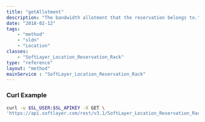 ```yaml
---
title: "getAllotment"
description: "The bandwidth allotment that the reservation belongs to."
date: "2018-02-12"
tags:
    - "method"
    - "sldn"
    - "Location"
classes:
    - "SoftLayer_Location_Reservation_Rack"
type: "reference"
layout: "method"
mainService : "SoftLayer_Location_Reservation_Rack"
---
```


### Curl Example
```bash
curl -u $SL_USER:$SL_APIKEY -X GET \
'https://api.softlayer.com/rest/v3.1/SoftLayer_Location_Reservation_Rack/{SoftLayer_Location_Reservation_RackID}/getAllotment'
```
